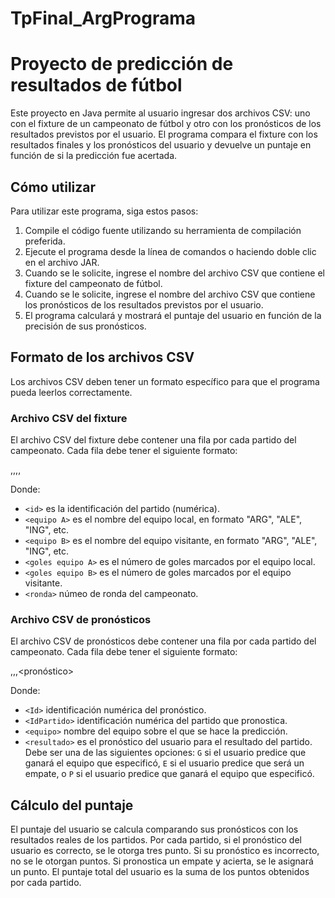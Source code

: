 # TpFinal_ArgPrograma
# Proyecto de predicción de resultados de fútbol

Este proyecto en Java permite al usuario ingresar dos archivos CSV: uno con el fixture de un campeonato de fútbol y otro con los pronósticos de los resultados previstos por el usuario. El programa compara el fixture con los resultados finales y los pronósticos del usuario y devuelve un puntaje en función de si la predicción fue acertada.

## Cómo utilizar

Para utilizar este programa, siga estos pasos:

1. Compile el código fuente utilizando su herramienta de compilación preferida.
2. Ejecute el programa desde la línea de comandos o haciendo doble clic en el archivo JAR.
3. Cuando se le solicite, ingrese el nombre del archivo CSV que contiene el fixture del campeonato de fútbol.
4. Cuando se le solicite, ingrese el nombre del archivo CSV que contiene los pronósticos de los resultados previstos por el usuario.
5. El programa calculará y mostrará el puntaje del usuario en función de la precisión de sus pronósticos.

## Formato de los archivos CSV

Los archivos CSV deben tener un formato específico para que el programa pueda leerlos correctamente.

### Archivo CSV del fixture

El archivo CSV del fixture debe contener una fila por cada partido del campeonato. Cada fila debe tener el siguiente formato:

<id>,<equipo A>,<equipo B>,<goles equipo A>,<goles equipo B> <Ronda>


Donde:

- `<id>` es la identificación del partido (numérica).
- `<equipo A>` es el nombre del equipo local, en formato "ARG", "ALE", "ING", etc.
- `<equipo B>` es el nombre del equipo visitante, en formato "ARG", "ALE", "ING", etc.
- `<goles equipo A>` es el número de goles marcados por el equipo local.
- `<goles equipo B>` es el número de goles marcados por el equipo visitante.
- `<ronda>` númeo de ronda del campeonato.

### Archivo CSV de pronósticos

El archivo CSV de pronósticos debe contener una fila por cada partido del campeonato. Cada fila debe tener el siguiente formato:

<Id>,<IdPartido>,<equipo>,<pronóstico>


Donde:

- `<Id>` identificación numérica del pronóstico.
- `<IdPartido>` identificación numérica del partido que pronostica.
- `<equipo>` nombre del equipo sobre el que se hace la predicción.
- `<resultado>` es el pronóstico del usuario para el resultado del partido. Debe ser una de las siguientes opciones: `G` si el usuario predice que ganará el equipo que especificó, `E` si el usuario predice que será un empate, o `P` si el usuario predice que ganará el equipo que especificó.

## Cálculo del puntaje

El puntaje del usuario se calcula comparando sus pronósticos con los resultados reales de los partidos. Por cada partido, si el pronóstico del usuario es correcto, se le otorga tres punto. Si su pronóstico es incorrecto, no se le otorgan puntos. Si pronostica un empate y acierta, se le asignará un punto. El puntaje total del usuario es la suma de los puntos obtenidos por cada partido.

